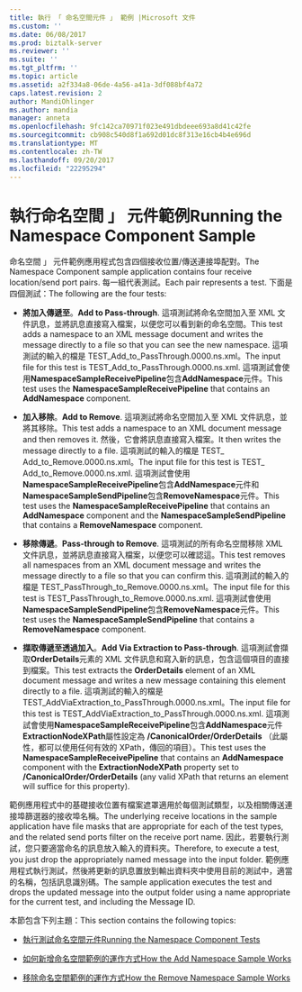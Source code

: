 ```yaml
---
title: 執行 「 命名空間元件 」 範例 |Microsoft 文件
ms.custom: ''
ms.date: 06/08/2017
ms.prod: biztalk-server
ms.reviewer: ''
ms.suite: ''
ms.tgt_pltfrm: ''
ms.topic: article
ms.assetid: a2f334a8-06de-4a56-a41a-3df088bf4a72
caps.latest.revision: 2
author: MandiOhlinger
ms.author: mandia
manager: anneta
ms.openlocfilehash: 9fc142ca70971f023e491dbdeee693a8d41c42fe
ms.sourcegitcommit: cb908c540d8f1a692d01dc8f313e16cb4b4e696d
ms.translationtype: MT
ms.contentlocale: zh-TW
ms.lasthandoff: 09/20/2017
ms.locfileid: "22295294"
---
```

# <a name="running-the-namespace-component-sample"></a><span data-ttu-id="85ec5-102">執行命名空間 」 元件範例</span><span class="sxs-lookup"><span data-stu-id="85ec5-102">Running the Namespace Component Sample</span></span>
<span data-ttu-id="85ec5-103">命名空間 」 元件範例應用程式包含四個接收位置/傳送連接埠配對。</span><span class="sxs-lookup"><span data-stu-id="85ec5-103">The Namespace Component sample application contains four receive location/send port pairs.</span></span> <span data-ttu-id="85ec5-104">每一組代表測試。</span><span class="sxs-lookup"><span data-stu-id="85ec5-104">Each pair represents a test.</span></span> <span data-ttu-id="85ec5-105">下面是四個測試：</span><span class="sxs-lookup"><span data-stu-id="85ec5-105">The following are the four tests:</span></span>  
  
-   <span data-ttu-id="85ec5-106">**將加入傳遞至**。</span><span class="sxs-lookup"><span data-stu-id="85ec5-106">**Add to Pass-through**.</span></span> <span data-ttu-id="85ec5-107">這項測試將命名空間加入至 XML 文件訊息，並將訊息直接寫入檔案，以便您可以看到新的命名空間。</span><span class="sxs-lookup"><span data-stu-id="85ec5-107">This test adds a namespace to an XML message document and writes the message directly to a file so that you can see the new namespace.</span></span> <span data-ttu-id="85ec5-108">這項測試的輸入的檔是 TEST_Add_to_PassThrough.0000.ns.xml。</span><span class="sxs-lookup"><span data-stu-id="85ec5-108">The input file for this test is TEST_Add_to_PassThrough.0000.ns.xml.</span></span> <span data-ttu-id="85ec5-109">這項測試會使用**NamespaceSampleReceivePipeline**包含**AddNamespace**元件。</span><span class="sxs-lookup"><span data-stu-id="85ec5-109">This test uses the **NamespaceSampleReceivePipeline** that contains an **AddNamespace** component.</span></span>  
  
-   <span data-ttu-id="85ec5-110">**加入移除**。</span><span class="sxs-lookup"><span data-stu-id="85ec5-110">**Add to Remove**.</span></span> <span data-ttu-id="85ec5-111">這項測試將命名空間加入至 XML 文件訊息，並將其移除。</span><span class="sxs-lookup"><span data-stu-id="85ec5-111">This test adds a namespace to an XML document message and then removes it.</span></span> <span data-ttu-id="85ec5-112">然後，它會將訊息直接寫入檔案。</span><span class="sxs-lookup"><span data-stu-id="85ec5-112">It then writes the message directly to a file.</span></span> <span data-ttu-id="85ec5-113">這項測試的輸入的檔是 TEST_ Add_to_Remove.0000.ns.xml。</span><span class="sxs-lookup"><span data-stu-id="85ec5-113">The input file for this test is TEST_ Add_to_Remove.0000.ns.xml.</span></span> <span data-ttu-id="85ec5-114">這項測試會使用**NamespaceSampleReceivePipeline**包含**AddNamespace**元件和**NamespaceSampleSendPipeline**包含**RemoveNamespace**元件。</span><span class="sxs-lookup"><span data-stu-id="85ec5-114">This test uses the **NamespaceSampleReceivePipeline** that contains an **AddNamespace** component and the **NamespaceSampleSendPipeline** that contains a **RemoveNamespace** component.</span></span>  
  
-   <span data-ttu-id="85ec5-115">**移除傳遞**。</span><span class="sxs-lookup"><span data-stu-id="85ec5-115">**Pass-through to Remove**.</span></span> <span data-ttu-id="85ec5-116">這項測試的所有命名空間移除 XML 文件訊息，並將訊息直接寫入檔案，以便您可以確認這。</span><span class="sxs-lookup"><span data-stu-id="85ec5-116">This test removes all namespaces from an XML document message and writes the message directly to a file so that you can confirm this.</span></span> <span data-ttu-id="85ec5-117">這項測試的輸入的檔是 TEST_PassThrough_to_Remove.0000.ns.xml。</span><span class="sxs-lookup"><span data-stu-id="85ec5-117">The input file for this test is TEST_PassThrough_to_Remove.0000.ns.xml.</span></span> <span data-ttu-id="85ec5-118">這項測試會使用**NamespaceSampleSendPipeline**包含**RemoveNamespace**元件。</span><span class="sxs-lookup"><span data-stu-id="85ec5-118">This test uses the **NamespaceSampleSendPipeline** that contains a **RemoveNamespace** component.</span></span>  
  
-   <span data-ttu-id="85ec5-119">**擷取傳遞至透過加入**。</span><span class="sxs-lookup"><span data-stu-id="85ec5-119">**Add Via Extraction to Pass-through**.</span></span> <span data-ttu-id="85ec5-120">這項測試會擷取**OrderDetails**元素的 XML 文件訊息和寫入新的訊息，包含這個項目的直接到檔案。</span><span class="sxs-lookup"><span data-stu-id="85ec5-120">This test extracts the **OrderDetails** element of an XML document message and writes a new message containing this element directly to a file.</span></span> <span data-ttu-id="85ec5-121">這項測試的輸入的檔是 TEST_AddViaExtraction_to_PassThrough.0000.ns.xml。</span><span class="sxs-lookup"><span data-stu-id="85ec5-121">The input file for this test is TEST_AddViaExtraction_to_PassThrough.0000.ns.xml.</span></span> <span data-ttu-id="85ec5-122">這項測試會使用**NamespaceSampleReceivePipeline**包含**AddNamespace**元件**ExtractionNodeXPath**屬性設定為 **/CanonicalOrder/OrderDetails** （此屬性，都可以使用任何有效的 XPath，傳回的項目）。</span><span class="sxs-lookup"><span data-stu-id="85ec5-122">This test uses the **NamespaceSampleReceivePipeline** that contains an **AddNamespace** component with the **ExtractionNodeXPath** property set to **/CanonicalOrder/OrderDetails** (any valid XPath that returns an element will suffice for this property).</span></span>  
  
 <span data-ttu-id="85ec5-123">範例應用程式中的基礎接收位置有檔案遮罩適用於每個測試類型，以及相關傳送連接埠篩選器的接收埠名稱。</span><span class="sxs-lookup"><span data-stu-id="85ec5-123">The underlying receive locations in the sample application have file masks that are appropriate for each of the test types, and the related send ports filter on the receive port name.</span></span> <span data-ttu-id="85ec5-124">因此，若要執行測試，您只要適當命名的訊息放入輸入的資料夾。</span><span class="sxs-lookup"><span data-stu-id="85ec5-124">Therefore, to execute a test, you just drop the appropriately named message into the input folder.</span></span> <span data-ttu-id="85ec5-125">範例應用程式執行測試，然後將更新的訊息置放到輸出資料夾中使用目前的測試中，適當的名稱，包括訊息識別碼。</span><span class="sxs-lookup"><span data-stu-id="85ec5-125">The sample application executes the test and drops the updated message into the output folder using a name appropriate for the current test, and including the Message ID.</span></span>  
  
 <span data-ttu-id="85ec5-126">本節包含下列主題：</span><span class="sxs-lookup"><span data-stu-id="85ec5-126">This section contains the following topics:</span></span>  
  
-   [<span data-ttu-id="85ec5-127">執行測試命名空間元件</span><span class="sxs-lookup"><span data-stu-id="85ec5-127">Running the Namespace Component Tests</span></span>](../esb-toolkit/running-the-namespace-component-tests.md)  
  
-   [<span data-ttu-id="85ec5-128">如何新增命名空間範例的運作方式</span><span class="sxs-lookup"><span data-stu-id="85ec5-128">How the Add Namespace Sample Works</span></span>](../esb-toolkit/how-the-add-namespace-sample-works.md)  
  
-   [<span data-ttu-id="85ec5-129">移除命名空間範例的運作方式</span><span class="sxs-lookup"><span data-stu-id="85ec5-129">How the Remove Namespace Sample Works</span></span>](../esb-toolkit/how-the-remove-namespace-sample-works.md)